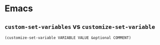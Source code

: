 # Emacs

## `custom-set-variables` vs `customize-set-variable`

```elisp
(customize-set-variable VARIABLE VALUE &optional COMMENT)
```

## 